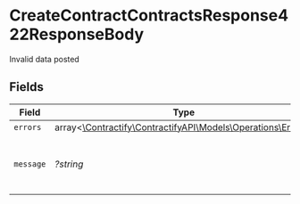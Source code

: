# CreateContractContractsResponse422ResponseBody

Invalid data posted


## Fields

| Field                                                                                            | Type                                                                                             | Required                                                                                         | Description                                                                                      | Example                                                                                          |
| ------------------------------------------------------------------------------------------------ | ------------------------------------------------------------------------------------------------ | ------------------------------------------------------------------------------------------------ | ------------------------------------------------------------------------------------------------ | ------------------------------------------------------------------------------------------------ |
| `errors`                                                                                         | array<[\Contractify\ContractifyAPI\Models\Operations\Errors](../../Models/Operations/Errors.md)> | :heavy_minus_sign:                                                                               | N/A                                                                                              |                                                                                                  |
| `message`                                                                                        | *?string*                                                                                        | :heavy_minus_sign:                                                                               | N/A                                                                                              | The given data was invalid.                                                                      |